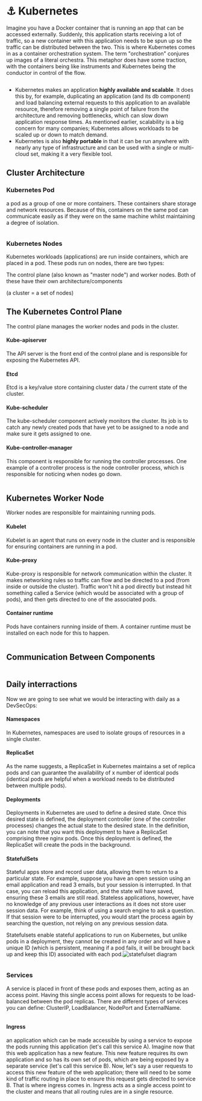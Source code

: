 # ⚓ Kubernetes

Imagine you have a Docker container that is running an app that can be accessed externally. Suddenly, this application starts receiving a lot of traffic, so a new container with this application needs to be spun up so the traffic can be distributed between the two. This is where Kubernetes comes in as a container orchestration system. The term "orchestration" conjures up images of a literal orchestra. This metaphor does have some traction, with the containers being like instruments and Kubernetes being the conductor in control of the flow.&#x20;

<figure><img src="../../../../../.gitbook/assets/image (428).png" alt=""><figcaption></figcaption></figure>

* Kubernetes makes an application **highly available and scalable**. It does this by, for example, duplicating an application (and its db component) and load balancing external requests to this application to an available resource, therefore removing a single point of failure from the architecture and removing bottlenecks, which can slow down application response times. As mentioned earlier, scalability is a big concern for many companies; Kubernetes allows workloads to be scaled up or down to match demand.
* Kubernetes is also **highly portable** in that it can be run anywhere with nearly any type of infrastructure and can be used with a single or multi-cloud set, making it a very flexible tool.

## Cluster Architecture

### Kubernetes Pod

a pod as a group of one or more containers. These containers share storage and network resources. Because of this, containers on the same pod can communicate easily as if they were on the same machine whilst maintaining a degree of isolation.

<figure><img src="../../../../../.gitbook/assets/image (429).png" alt=""><figcaption></figcaption></figure>

### Kubernetes Nodes

Kubernetes workloads (applications) are run inside containers, which are placed in a pod. These pods run on nodes, there are two types:

The control plane (also known as "master node") and worker nodes. Both of these have their own architecture/components

(a cluster = a set of nodes)

## The Kubernetes Control Plane

The control plane manages the worker nodes and pods in the cluster.

#### Kube-apiserver

The API server is the front end of the control plane and is responsible for exposing the Kubernetes API.

#### Etcd

Etcd is a key/value store containing cluster data / the current state of the cluster.

#### Kube-scheduler

The kube-scheduler component actively monitors the cluster. Its job is to catch any newly created pods that have yet to be assigned to a node and make sure it gets assigned to one.

#### Kube-controller-manager

This component is responsible for running the controller processes.  One example of a controller process is the node controller process, which is responsible for noticing when nodes go down.

<figure><img src="../../../../../.gitbook/assets/image (430).png" alt=""><figcaption></figcaption></figure>

## Kubernetes Worker Node

Worker nodes are responsible for maintaining running pods.

#### Kubelet

Kubelet is an agent that runs on every node in the cluster and is responsible for ensuring containers are running in a pod.

#### Kube-proxy

Kube-proxy is responsible for network communication within the cluster. It makes networking rules so traffic can flow and be directed to a pod (from inside or outside the cluster). Traffic won't hit a pod directly but instead hit something called a Service (which would be associated with a group of pods), and then gets directed to one of the associated pods.

#### Container runtime

Pods have containers running inside of them. A container runtime must be installed on each node for this to happen.

<figure><img src="../../../../../.gitbook/assets/image (431).png" alt=""><figcaption></figcaption></figure>

## Communication Between Components

<figure><img src="../../../../../.gitbook/assets/image (433).png" alt=""><figcaption></figcaption></figure>

## Daily interractions

Now we are going to see what we would be interacting with daily as a DevSecOps:

#### Namespaces

In Kubernetes, namespaces are used to isolate groups of resources in a single cluster.

#### ReplicaSet

As the name suggests, a ReplicaSet in Kubernetes maintains a set of replica pods and can guarantee the availability of x number of identical pods (identical pods are helpful when a workload needs to be distributed between multiple pods).

#### Deployments

Deployments in Kubernetes are used to define a desired state. Once this desired state is defined, the deployment controller (one of the controller processes) changes the actual state to the desired state. In the definition, you can note that you want this deployment to have a ReplicaSet comprising three nginx pods. Once this deployment is defined, the ReplicaSet will create the pods in the background.

#### StatefulSets

Stateful apps store and record user data, allowing them to return to a particular state. For example, suppose you have an open session using an email application and read 3 emails, but your session is interrupted. In that case, you can reload this application, and the state will have saved, ensuring these 3 emails are still read. Stateless applications, however, have no knowledge of any previous user interactions as it does not store user session data. For example, think of using a search engine to ask a question. If that session were to be interrupted, you would start the process again by searching the question, not relying on any previous session data.

Statefulsets enable stateful applications to run on Kubernetes, but unlike pods in a deployment, they cannot be created in any order and will have a unique ID (which is persistent, meaning if a pod fails, it will be brought back up and keep this ID) associated with each pod.![statefulset diagram](https://tryhackme-images.s3.amazonaws.com/user-uploads/6228f0d4ca8e57005149c3e3/room-content/3c0a1d5471d84bd4b86ae3e5a9fefa1f.svg)

<figure><img src="../../../../../.gitbook/assets/image (434).png" alt=""><figcaption></figcaption></figure>

### Services

A service is placed in front of these pods and exposes them, acting as an access point. Having this single access point allows for requests to be load-balanced between the pod replicas. There are different types of services you can define: ClusterIP, LoadBalancer, NodePort and ExternalName.

<figure><img src="../../../../../.gitbook/assets/image (435).png" alt=""><figcaption></figcaption></figure>

#### Ingress

an application which can be made accessible by using a service to expose the pods running this application (let's call this service A). Imagine now that this web application has a new feature. This new feature requires its own application and so has its own set of pods, which are being exposed by a separate service (let's call this service B). Now, let's say a user requests to access this new feature of the web application; there will need to be some kind of traffic routing in place to ensure this request gets directed to service B. That is where ingress comes in. Ingress acts as a single access point to the cluster and means that all routing rules are in a single resource.

<figure><img src="../../../../../.gitbook/assets/image (436).png" alt=""><figcaption></figcaption></figure>
